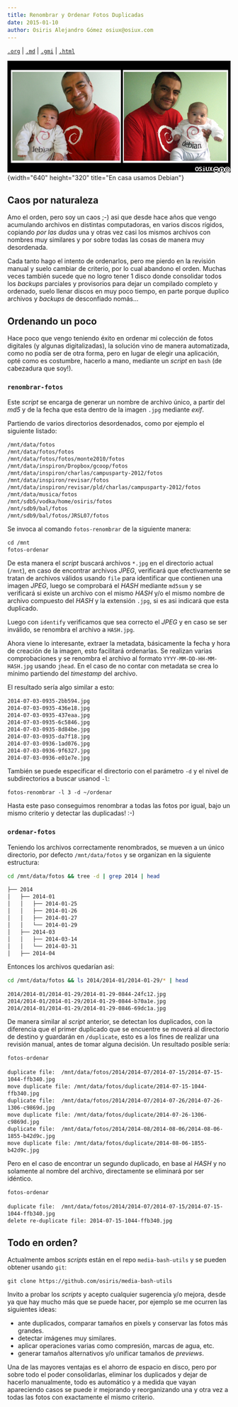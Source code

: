 ```yaml
---
title: Renombrar y Ordenar Fotos Duplicadas
date: 2015-01-10
author: Osiris Alejandro Gómez osiux@osiux.com
---
```


[`.org`](https://gitlab.com/osiux/osiux.gitlab.io/-/raw/master/2015-01-10-renombrar-y-ordenar-fotos-duplicadas.org) |
[`.md`](https://gitlab.com/osiux/osiux.gitlab.io/-/raw/master/2015-01-10-renombrar-y-ordenar-fotos-duplicadas.md) |
[`.gmi`](gemini://gmi.osiux.com/2015-01-10-renombrar-y-ordenar-fotos-duplicadas.gmi) |
[`.html`](https://osiux.gitlab.io/2015-01-10-renombrar-y-ordenar-fotos-duplicadas.html)

![](img/nahuel-osiris-leonel.jpg){width="640" height="320"
title="En casa usamos Debian"}

## Caos por naturaleza

Amo el orden, pero soy un caos ;-) asi que desde hace años que vengo
acumulando archivos en distintas computadoras, en varios discos rígidos,
copiando *por las dudas* una y otras vez casi los mismos archivos con
nombres muy similares y por sobre todas las cosas de manera muy
desordenada.

Cada tanto hago el intento de ordenarlos, pero me pierdo en la revisión
manual y suelo cambiar de criterio, por lo cual abandono el orden.
Muchas veces también sucede que no logro tener 1 disco donde consolidar
todos los *backups* parciales y provisorios para dejar un compilado
completo y ordenado, suelo llenar discos en muy poco tiempo, en parte
porque duplico archivos y *backups* de desconfiado nomás...

## Ordenando un poco

Hace poco que vengo teniendo éxito en ordenar mi colección de fotos
digitales (y algunas digitalizadas), la solución vino de manera
automatizada, como no podía ser de otra forma, pero en lugar de elegir
una aplicación, opté como es costumbre, hacerlo a mano, mediante un
*script* en `bash` (de cabezadura que soy!).

### `renombrar-fotos`

Este *script* se encarga de generar un nombre de archivo único, a partir
del *md5* y de la fecha que esta dentro de la imagen `.jpg` mediante
*exif*.

Partiendo de varios directorios desordenados, como por ejemplo el
siguiente listado:

``` {.example}
/mnt/data/fotos
/mnt/data/fotos/fotos
/mnt/data/fotos/fotos/monte2010/fotos
/mnt/data/inspiron/Dropbox/gcoop/fotos
/mnt/data/inspiron/charlas/campusparty-2012/fotos
/mnt/data/inspiron/revisar/fotos
/mnt/data/inspiron/revisar/pld/charlas/campusparty-2012/fotos
/mnt/data/musica/fotos
/mnt/sdb5/vodka/home/osiris/fotos
/mnt/sdb9/bal/fotos
/mnt/sdb9/bal/fotos/JRSL07/fotos
```

Se invoca al comando `fotos-renombrar` de la siguiente manera:

``` {.example}
cd /mnt
fotos-ordenar
```

De esta manera el *script* buscará archivos `*.jpg` en el directorio
actual (`/mnt`), en caso de encontrar archivos *JPEG*, verificará que
efectivamente se tratan de archivos válidos usando `file` para
identificar que contienen una imagen *JPEG*, luego se comprobará el
*HASH* mediante `md5sum` y se verificará si existe un archivo con el
mismo *HASH* y/o el mismo nombre de archivo compuesto del *HASH* y la
extensión `.jpg`, si es asi indicará que esta duplicado.

Luego con `identify` verificamos que sea correcto el *JPEG* y en caso se
ser inválido, se renombra el archivo a `HASH.jpg`.

Ahora viene lo interesante, extraer la metadata, básicamente la fecha y
hora de creación de la imagen, esto facilitará ordenarlas. Se realizan
varias comprobaciones y se renombra el archivo al formato
`YYYY-MM-DD-HH-MM-HASH.jpg` usando `jhead`. En el caso de no contar con
metadata se crea lo mínimo partiendo del *timestamp* del archivo.

El resultado sería algo similar a esto:

``` {.example}
2014-07-03-0935-2bb594.jpg
2014-07-03-0935-436e18.jpg
2014-07-03-0935-437eaa.jpg
2014-07-03-0935-6c5846.jpg
2014-07-03-0935-8d84be.jpg
2014-07-03-0935-da7f18.jpg
2014-07-03-0936-1ad076.jpg
2014-07-03-0936-9f6327.jpg
2014-07-03-0936-e01e7e.jpg
```

También se puede especificar el directorio con el parámetro `-d` y el
nivel de subdirectorios a buscar usanod `-l`:

``` {.example}
fotos-renombrar -l 3 -d ~/ordenar
```

Hasta este paso conseguimos renombrar a todas las fotos por igual, bajo
un mismo criterio y detectar las duplicadas! :-)

### `ordenar-fotos`

Teniendo los archivos correctamente renombrados, se mueven a un único
directorio, por defecto `/mnt/data/fotos` y se organizan en la siguiente
estructura:

``` {.bash org-language="sh" session="yes" results="output" exports="both"}
cd /mnt/data/fotos && tree -d | grep 2014 | head
```

``` {.example}
├── 2014
│   ├── 2014-01
│   │   ├── 2014-01-25
│   │   ├── 2014-01-26
│   │   ├── 2014-01-27
│   │   └── 2014-01-29
│   ├── 2014-03
│   │   ├── 2014-03-14
│   │   └── 2014-03-31
│   ├── 2014-04
```

Entonces los archivos quedarían asi:

``` {.bash org-language="sh" session="yes" results="output" exports="both"}
cd /mnt/data/fotos && ls 2014/2014-01/2014-01-29/* | head
```

``` {.example}
2014/2014-01/2014-01-29/2014-01-29-0844-24fc12.jpg
2014/2014-01/2014-01-29/2014-01-29-0844-b70a1e.jpg
2014/2014-01/2014-01-29/2014-01-29-0846-69dc1a.jpg
```

De manera similar al *script* anterior, se detectan los duplicados, con
la diferencia que el primer duplicado que se encuentre se moverá al
directorio de destino y guardarán en `/duplicate`, esto es a los fines
de realizar una revisión manual, antes de tomar alguna decisión. Un
resultado posible sería:

``` {.example}
fotos-ordenar

duplicate file:  /mnt/data/fotos/2014/2014-07/2014-07-15/2014-07-15-1044-ffb340.jpg
move duplicate file: /mnt/data/fotos/duplicate/2014-07-15-1044-ffb340.jpg
duplicate file:  /mnt/data/fotos/2014/2014-07/2014-07-26/2014-07-26-1306-c9869d.jpg
move duplicate file: /mnt/data/fotos/duplicate/2014-07-26-1306-c9869d.jpg
duplicate file:  /mnt/data/fotos/2014/2014-08/2014-08-06/2014-08-06-1855-b42d9c.jpg
move duplicate file: /mnt/data/fotos/duplicate/2014-08-06-1855-b42d9c.jpg
```

Pero en el caso de encontrar un segundo duplicado, en base al *HASH* y
no solamente al nombre del archivo, directamente se eliminará por ser
idéntico.

``` {.example}
fotos-ordenar

duplicate file:  /mnt/data/fotos/2014/2014-07/2014-07-15/2014-07-15-1044-ffb340.jpg
delete re-duplicate file: 2014-07-15-1044-ffb340.jpg
```

## Todo en orden?

Actualmente ambos *scripts* están en el repo `media-bash-utils` y se
pueden obtener usando `git`:

``` {.example}
git clone https://github.com/osiris/media-bash-utils
```

Invito a probar los *scripts* y acepto cualquier sugerencia y/o mejora,
desde ya que hay mucho más que se puede hacer, por ejemplo se me ocurren
las siguientes ideas:

-   ante duplicados, comparar tamaños en pixels y conservar las fotos
más grandes.
-   detectar imágenes muy similares.
-   aplicar operaciones varias como compresión, marcas de agua, etc.
-   generar tamaños alternativos y/o unificar tamaños de *previews*.

Una de las mayores ventajas es el ahorro de espacio en disco, pero por
sobre todo el poder consolidarlas, eliminar los duplicados y dejar de
hacerlo manualmente, todo es automático y a medida que vayan apareciendo
casos se puede ir mejorando y reorganizando una y otra vez a todas las
fotos con exactamente el mismo criterio.
